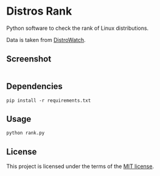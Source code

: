 # Distros Rank

Python software to check the rank of Linux distributions.

Data is taken from [DistroWatch](https://distrowatch.com/).

## Screenshot

<img src="image/distros-rank.png" alt="">

## Dependencies

```
pip install -r requirements.txt
```

## Usage

```
python rank.py
```

## License

This project is licensed under the terms of the [MIT license](LICENSE).
